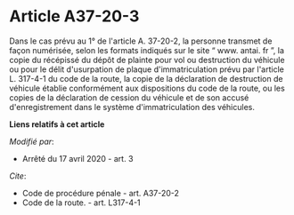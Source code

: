 # Article A37-20-3

Dans le cas prévu au 1° de l'article A. 37-20-2, la personne transmet de façon numérisée, selon les formats indiqués sur le
site “  www. antai. fr ”, la copie du récépissé du dépôt de plainte pour vol ou destruction du véhicule ou pour le délit
d'usurpation de plaque d'immatriculation prévu par l'article L. 317-4-1 du code de la route, la copie de la déclaration de
destruction de véhicule établie conformément aux dispositions du code de la route, ou les copies de la déclaration de cession
du véhicule et de son accusé d'enregistrement dans le système d'immatriculation des véhicules.

**Liens relatifs à cet article**

_Modifié par_:

  - Arrêté du 17 avril 2020 - art. 3

_Cite_:

  - Code de procédure pénale - art. A37-20-2
  - Code de la route. - art. L317-4-1
